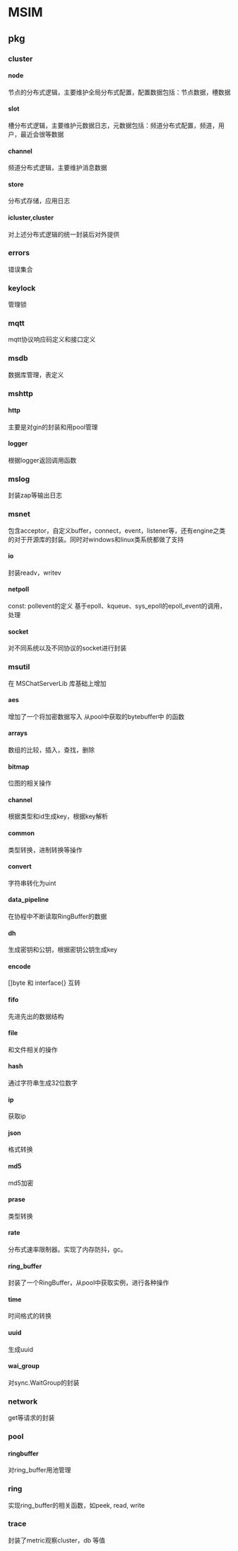 # MSIM

## pkg

### cluster

#### node
节点的分布式逻辑，主要维护全局分布式配置，配置数据包括：节点数据，槽数据

#### slot 
槽分布式逻辑，主要维护元数据日志，元数据包括：频道分布式配置，频道，用户，最近会很等数据

#### channel
频道分布式逻辑，主要维护消息数据

#### store
分布式存储，应用日志

#### icluster,cluster
对上述分布式逻辑的统一封装后对外提供


### errors
错误集合


### keylock
管理锁


### mqtt
mqtt协议响应码定义和接口定义


### msdb
数据库管理，表定义


### mshttp

#### http
主要是对gin的封装和用pool管理

#### logger
根据logger返回调用函数


### mslog
封装zap等输出日志


### msnet
包含acceptor，自定义buffer，connect，event，listener等，还有engine之类的对于开源库的封装。同时对windows和linux类系统都做了支持

#### io
封装readv，writev

#### netpoll
const: pollevent的定义
基于epoll、kqueue、sys_epoll的epoll_event的调用，处理

#### socket
对不同系统以及不同协议的socket进行封装


### msutil
在 MSChatServerLib 库基础上增加

#### aes
增加了一个将加密数据写入 从pool中获取的bytebuffer中 的函数

#### arrays
数组的比较，插入，查找，删除

#### bitmap
位图的相关操作

#### channel
根据类型和id生成key，根据key解析

#### common
类型转换，进制转换等操作

#### convert
字符串转化为uint

#### data_pipeline
在协程中不断读取RingBuffer的数据

#### dh
生成密钥和公钥，根据密钥公钥生成key

#### encode
[]byte 和 interface{} 互转

#### fifo
先进先出的数据结构

#### file
和文件相关的操作

#### hash
通过字符串生成32位数字

#### ip
获取ip

#### json
格式转换

#### md5
md5加密

#### prase
类型转换

#### rate
分布式速率限制器。实现了内存防抖，gc。

#### ring_buffer
封装了一个RingBuffer，从pool中获取实例，进行各种操作

#### time
时间格式的转换

#### uuid
生成uuid

#### wai_group
对sync.WaitGroup的封装


### network
get等请求的封装


### pool

#### ringbuffer
对ring_buffer用池管理


### ring
实现ring_buffer的相关函数，如peek, read, write


### trace
封装了metric观察cluster，db 等值